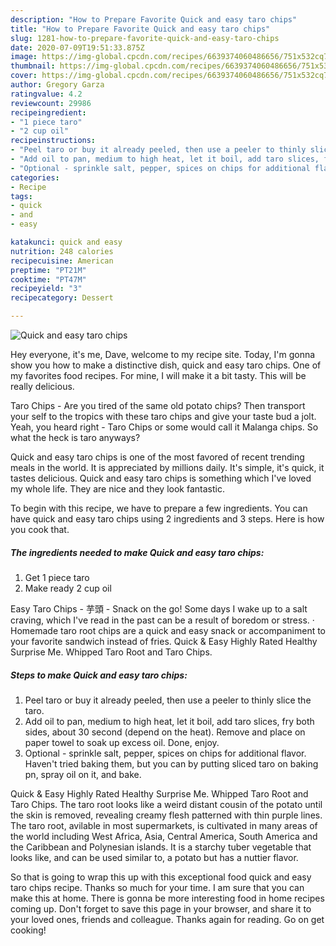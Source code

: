 ```yaml
---
description: "How to Prepare Favorite Quick and easy taro chips"
title: "How to Prepare Favorite Quick and easy taro chips"
slug: 1281-how-to-prepare-favorite-quick-and-easy-taro-chips
date: 2020-07-09T19:51:33.875Z
image: https://img-global.cpcdn.com/recipes/6639374060486656/751x532cq70/quick-and-easy-taro-chips-recipe-main-photo.jpg
thumbnail: https://img-global.cpcdn.com/recipes/6639374060486656/751x532cq70/quick-and-easy-taro-chips-recipe-main-photo.jpg
cover: https://img-global.cpcdn.com/recipes/6639374060486656/751x532cq70/quick-and-easy-taro-chips-recipe-main-photo.jpg
author: Gregory Garza
ratingvalue: 4.2
reviewcount: 29986
recipeingredient:
- "1 piece taro"
- "2 cup oil"
recipeinstructions:
- "Peel taro or buy it already peeled, then use a peeler to thinly slice the taro."
- "Add oil to pan, medium to high heat, let it boil, add taro slices, fry both sides, about 30 second (depend on the heat). Remove and place on paper towel to soak up excess oil. Done, enjoy."
- "Optional - sprinkle salt, pepper, spices on chips for additional flavor.  Haven&#39;t tried baking them, but you can by putting sliced taro on baking pn, spray oil on it, and bake."
categories:
- Recipe
tags:
- quick
- and
- easy

katakunci: quick and easy 
nutrition: 248 calories
recipecuisine: American
preptime: "PT21M"
cooktime: "PT47M"
recipeyield: "3"
recipecategory: Dessert

---
```



![Quick and easy taro chips](https://img-global.cpcdn.com/recipes/6639374060486656/751x532cq70/quick-and-easy-taro-chips-recipe-main-photo.jpg)

Hey everyone, it's me, Dave, welcome to my recipe site. Today, I'm gonna show you how to make a distinctive dish, quick and easy taro chips. One of my favorites food recipes. For mine, I will make it a bit tasty. This will be really delicious.

Taro Chips - Are you tired of the same old potato chips? Then transport your self to the tropics with these taro chips and give your taste bud a jolt. Yeah, you heard right - Taro Chips or some would call it Malanga chips. So what the heck is taro anyways?

Quick and easy taro chips is one of the most favored of recent trending meals in the world. It is appreciated by millions daily. It's simple, it's quick, it tastes delicious. Quick and easy taro chips is something which I've loved my whole life. They are nice and they look fantastic.


To begin with this recipe, we have to prepare a few ingredients. You can have quick and easy taro chips using 2 ingredients and 3 steps. Here is how you cook that.

<!--inarticleads1-->

##### The ingredients needed to make Quick and easy taro chips:

1. Get 1 piece taro
1. Make ready 2 cup oil


Easy Taro Chips - 芋頭 - Snack on the go! Some days I wake up to a salt craving, which I&#39;ve read in the past can be a result of boredom or stress. · Homemade taro root chips are a quick and easy snack or accompaniment to your favorite sandwich instead of fries. Quick &amp; Easy Highly Rated Healthy Surprise Me. Whipped Taro Root and Taro Chips. 

<!--inarticleads2-->

##### Steps to make Quick and easy taro chips:

1. Peel taro or buy it already peeled, then use a peeler to thinly slice the taro.
1. Add oil to pan, medium to high heat, let it boil, add taro slices, fry both sides, about 30 second (depend on the heat). Remove and place on paper towel to soak up excess oil. Done, enjoy.
1. Optional - sprinkle salt, pepper, spices on chips for additional flavor.  Haven&#39;t tried baking them, but you can by putting sliced taro on baking pn, spray oil on it, and bake.


Quick &amp; Easy Highly Rated Healthy Surprise Me. Whipped Taro Root and Taro Chips. The taro root looks like a weird distant cousin of the potato until the skin is removed, revealing creamy flesh patterned with thin purple lines. The taro root, avilable in most supermarkets, is cultivated in many areas of the world including West Africa, Asia, Central America, South America and the Caribbean and Polynesian islands. It is a starchy tuber vegetable that looks like, and can be used similar to, a potato but has a nuttier flavor. 

So that is going to wrap this up with this exceptional food quick and easy taro chips recipe. Thanks so much for your time. I am sure that you can make this at home. There is gonna be more interesting food in home recipes coming up. Don't forget to save this page in your browser, and share it to your loved ones, friends and colleague. Thanks again for reading. Go on get cooking!
